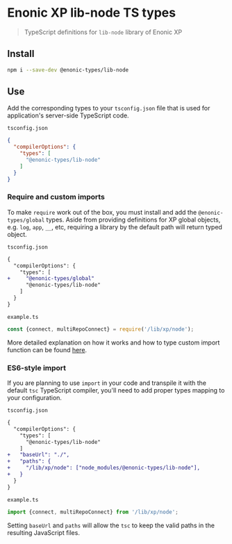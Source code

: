 # Enonic XP lib-node TS types

> TypeScript definitions for `lib-node` library of Enonic XP

## Install

```bash
npm i --save-dev @enonic-types/lib-node
```

## Use

Add the corresponding types to your `tsconfig.json` file that is used for application's server-side TypeScript code.

`tsconfig.json`

```json
{
  "compilerOptions": {
    "types": [
      "@enonic-types/lib-node"
    ]
  }
}
```

### Require and custom imports

To make `require` work out of the box, you must install and add the `@enonic-types/global` types. Aside from providing definitions for XP
global objects, e.g. `log`, `app`, `__`, etc, requiring a library by the default path will return typed object.

`tsconfig.json`

```diff
{
  "compilerOptions": {
    "types": [
+     "@enonic-types/global"
      "@enonic-types/lib-node"
    ]
  }
}
```

`example.ts`

```ts
const {connect, multiRepoConnect} = require('/lib/xp/node');
```

More detailed explanation on how it works and how to type custom import function can be
found [here](https://developer.enonic.com/docs/xp/stable/api).

### ES6-style import

If you are planning to use `import` in your code and transpile it with the default `tsc` TypeScript compiler, you'll need to add proper
types mapping to your configuration.

`tsconfig.json`

```diff
{
  "compilerOptions": {
    "types": [
      "@enonic-types/lib-node"
    ]
+   "baseUrl": "./",
+   "paths": {
+     "/lib/xp/node": ["node_modules/@enonic-types/lib-node"],
+   }
  }
}
```

`example.ts`

```ts
import {connect, multiRepoConnect} from '/lib/xp/node';
```

Setting `baseUrl` and `paths` will allow the `tsc` to keep the valid paths in the resulting JavaScript files.
